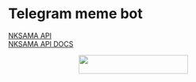 # Telegram meme bot

[NKSAMA API](https://nksamamememapi.pythonanywhere.com)<br>
[NKSAMA API DOCS](https://t.me/nk_guy_logs_lol/20)


<p align="center"><a href="https://heroku.com/deploy?template=https://github.com/nksama/memebot"> <img src="https://img.shields.io/badge/Deploy%20To%20Heroku-black?style=for-the-badge&logo=heroku" width="220" height="38.45"/></a></p>
